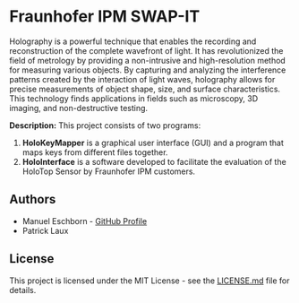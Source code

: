 # Fraunhofer IPM SWAP-IT

Holography is a powerful technique that enables the recording and reconstruction of the complete wavefront of light. It has revolutionized the field of metrology by providing a non-intrusive and high-resolution method for measuring various objects. By capturing and analyzing the interference patterns created by the interaction of light waves, holography allows for precise measurements of object shape, size, and surface characteristics. This technology finds applications in fields such as microscopy, 3D imaging, and non-destructive testing.

**Description:** This project consists of two programs:
1. **HoloKeyMapper** is a graphical user interface (GUI) and a program that maps keys from different files together. 
2. **HoloInterface** is a software developed to facilitate the evaluation of the HoloTop Sensor by Fraunhofer IPM customers.

## Authors

- Manuel Eschborn - [GitHub Profile](https://github.com/ElManu93)
- Patrick Laux

## License

This project is licensed under the MIT License - see the [LICENSE.md](link_to_license_file) file for details.

